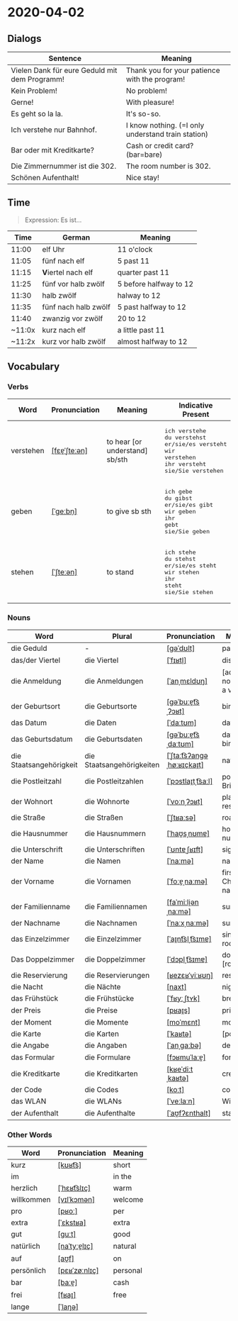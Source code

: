 # 2020-04-02

## Dialogs

| Sentence                                      | Meaning                                            |
| --------------------------------------------- | -------------------------------------------------- |
| Vielen Dank für eure Geduld mit dem Programm! | Thank you for your patience with the program!      |
| Kein Problem!                                 | No problem!                                        |
| Gerne!                                        | With pleasure!                                     |
| Es geht so la la.                             | It's so-so.                                        |
| Ich verstehe nur Bahnhof.                     | I know nothing. (=I only understand train station) |
| Bar oder mit Kreditkarte?                     | Cash or credit card? (bar=bare)                    |
| Die Zimmernummer ist die 302.                 | The room number is 302.                            |
| Schönen Aufenthalt!                           | Nice stay!                                         |

## Time

> Expression: Es ist...

| Time   | German               | Meaning                |
| ------ | -------------------- | ---------------------- |
| 11:00  | elf Uhr              | 11 o'clock             |
| 11:05  | fünf nach elf        | 5 past 11              |
| 11:15  | **V**iertel nach elf | quarter past 11        |
| 11:25  | fünf vor halb zwölf  | 5 before halfway to 12 |
| 11:30  | halb zwölf           | halway to 12           |
| 11:35  | fünf nach halb zwölf | 5 past halfway to 12   |
| 11:40  | zwanzig vor zwölf    | 20 to 12               |
| ~11:0x | kurz nach elf        | a little past 11       |
| ~11:2x | kurz vor halb zwölf  | almost halfway to 12   |

## Vocabulary

### Verbs

| Word      | Pronunciation | Meaning | Indicative Present |
| --------- | ------------- | ------- | ------------------ |
|verstehen|[[fɛɐ̯ˈʃteːən]](https://cdn.duden.de/_media_/audio/ID4115826_486064688.mp3)|to hear  [or understand]  sb/sth|<pre>ich       verstehe<br>du        verstehst<br>er/sie/es versteht<br>wir       verstehen<br>ihr       versteht<br>sie/Sie   verstehen</pre>|
|geben|[[ˈɡeːbn̩]](https://cdn.duden.de/_media_/audio/ID4108563_344517469.mp3)|to give sb sth|<pre>ich       gebe<br>du        gibst<br>er/sie/es gibt<br>wir       geben<br>ihr       gebt<br>sie/Sie   geben</pre>|
|stehen|[[ˈʃteːən]](https://cdn.duden.de/_media_/audio/ID4113605_140819530.mp3)|to stand|<pre>ich       stehe<br>du        stehst<br>er/sie/es steht<br>wir       stehen<br>ihr       steht<br>sie/Sie   stehen</pre>|

### Nouns

| Word                    | Plural | Pronunciation | Meaning |
| ----------------------- | ------ | ------------- | ------- |
|die Geduld|-|[[ɡəˈdʊlt]](https://cdn.duden.de/_media_/audio/ID4113018_45170908.mp3)|patience|
|das/der Viertel|die Viertel|[[ˈfɪʁtl̩]](https://cdn.duden.de/_media_/audio/ID4128558_159949879.mp3)|district|
|die Anmeldung|die Anmeldungen|[[ˈanˌmɛldʊŋ]](https://cdn.duden.de/_media_/audio/ID4113555_27668241.mp3)|[advance] notice [of a visit]|
|der Geburtsort|die Geburtsorte|[[ɡəˈbuːɐ̯t͡sˌʔɔʁt]](https://cdn.duden.de/_media_/audio/ID4112440_101816189.mp3)|birthplace|
|das Datum|die Daten|[[ˈdaːtʊm]](https://cdn.duden.de/_media_/audio/ID4112014_99071742.mp3)|date|
|das Geburtsdatum|die Geburtsdaten|[[ɡəˈbuːɐ̯t͡sˌdaːtʊm]](https://cdn.duden.de/_media_/audio/ID4172435_203576971.mp3)|date of birth|
|die Staatsangehörigkeit|die Staatsangehörigkeiten|[[ˈʃtaːt͡sʔanɡəˌhøːʁɪçkaɪ̯t]](https://cdn.duden.de/_media_/audio/ID4121066_40957549.mp3)|nationality|
|die Postleitzahl|die Postleitzahlen|[[ˈpɔstlaɪ̯tˌt͡saːl]](https://cdn.duden.de/_media_/audio/ID4115085_81240710.mp3)|postcode Brit|
|der Wohnort|die Wohnorte|[[ˈvoːnˌʔɔʁt]](https://cdn.duden.de/_media_/audio/ID4111786_173558869.mp3)|place of residence|
|die Straße|die Straßen|[[ˈʃtʁaːsə]](https://cdn.duden.de/_media_/audio/ID4120277_502978504.mp3)|road|
|die Hausnummer|die Hausnummern|[[ˈhaʊ̯sˌnʊmɐ]](https://cdn.duden.de/_media_/audio/ID4113100_520317924.mp3)|house number|
|die Unterschrift|die Unterschriften|[[ˈʊntɐˌʃʁɪft]](https://cdn.duden.de/_media_/audio/ID4116624_57146648.mp3)|signature|
|der Name|die Namen|[[ˈnaːmə]](https://cdn.duden.de/_media_/audio/ID4118331_466014235.mp3)|name|
|der Vorname|die Vornamen|[[ˈfoːɐ̯ˌnaːmə]](https://cdn.duden.de/_media_/audio/ID4112232_255642562.mp3)|first  [or Christian]  name|
|der Familienname|die Familiennamen|[[faˈmiːli̯ənˌnaːmə]](https://cdn.duden.de/_media_/audio/ID4157442_169460851.mp3)|surname|
|der Nachname|die Nachnamen|[[ˈnaːxˌnaːmə]](https://cdn.duden.de/_media_/audio/ID4520799_280793115.mp3)|surname|
|das Einzelzimmer|die Einzelzimmer|[[ˈaɪ̯nt͡sl̩ˌt͡sɪmɐ]](https://cdn.duden.de/_media_/audio/ID4139259_193432162.mp3)|single room|
|Das Doppelzimmer|die Doppelzimmer|[[ˈdɔpl̩ˌt͡sɪmɐ]](https://cdn.duden.de/_media_/audio/ID4137063_496629944.mp3)|double [room]|
|die Reservierung|die Reservierungen|[[ʁezɛʁˈviːʁʊŋ]](https://upload.wikimedia.org/wikipedia/commons/e/e3/De-Reservierung.ogg)|reservation|
|die Nacht|die Nächte|[[naxt]](https://cdn.duden.de/_media_/audio/ID4111187_255453215.mp3)|night|
|das Frühstück|die Frühstücke|[[ˈfʁyːˌʃtʏk]](https://cdn.duden.de/_media_/audio/ID4116331_351937188.mp3)|breakfast|
|der Preis|die Preise|[[pʁaɪ̯s]](https://cdn.duden.de/_media_/audio/ID4116185_241848769.mp3)|price of|
|der Moment|die Momente|[[moˈmɛnt]](https://cdn.duden.de/_media_/audio/ID4111108_235792794.mp3)|moment|
|die Karte|die Karten|[[ˈkaʁtə]](https://cdn.duden.de/_media_/audio/ID4109815_64119280.mp3)|[post]card|
|die Angabe|die Angaben|[[ˈanˌɡaːbə]](https://cdn.duden.de/_media_/audio/ID4131003_90534564.mp3)|details pl|
|das Formular|die Formulare|[[fɔʁmuˈlaːɐ̯]](https://cdn.duden.de/_media_/audio/ID4114412_154015778.mp3)|form|
|die Kreditkarte|die Kreditkarten|[[kʁeˈdiːtˌkaʁtə]](https://cdn.duden.de/_media_/audio/ID4114315_165974818.mp3)|credit card|
|der Code|die Codes|[[koːt]](https://cdn.duden.de/_media_/audio/ID4135066_363576398.mp3)|code|
|das WLAN|die WLANs|[[ˈveːlaːn]](https://cdn.duden.de/_media_/audio/ID6287609_252735210.mp3)|Wi-Fi®|
|der Aufenthalt|die Aufenthalte|[[ˈaʊ̯fʔɛnthalt]](https://cdn.duden.de/_media_/audio/ID4115323_535929776.mp3)|stay|

### Other Words

| Word       | Pronunciation | Meaning |
| ---------- | ------------- | ------- |
|kurz|[[kʊʁt͡s]](https://cdn.duden.de/_media_/audio/ID4108944_471502672.mp3)|short|
|im||in the|
|herzlich|[[ˈhɛʁt͡slɪç]](https://cdn.duden.de/_media_/audio/ID4114742_511487165.mp3)|warm|
|willkommen|[[vɪlˈkɔmən]](https://cdn.duden.de/_media_/audio/ID4121412_227805791.mp3)|welcome|
|pro|[[pʁoː]](https://cdn.duden.de/_media_/audio/ID4131089_456381206.mp3)|per|
|extra|[[ˈɛkstʁa]](https://cdn.duden.de/_media_/audio/ID4128519_476887958.mp3)|extra|
|gut|[[ɡuːt]](https://cdn.duden.de/_media_/audio/ID4115829_268695196.mp3)|good|
|natürlich|[[naˈtyːɐ̯lɪç]](https://cdn.duden.de/_media_/audio/ID4173813_459067020.mp3)|natural|
|auf|[[aʊ̯f]](https://cdn.duden.de/_media_/audio/ID4131669_69900760.mp3)|on|
|persönlich|[[pɛʁˈzøːnlɪç]](https://cdn.duden.de/_media_/audio/ID4111227_251866994.mp3)|personal|
|bar|[[baːɐ̯]](https://cdn.duden.de/_media_/audio/ID4110488_152372207.mp3)|cash|
|frei|[[fʁaɪ̯]](https://cdn.duden.de/_media_/audio/ID4109969_36863432.mp3)|free|
|lange|[[ˈlaŋə]](https://cdn.duden.de/_media_/audio/ID4119820_480362967.mp3)||